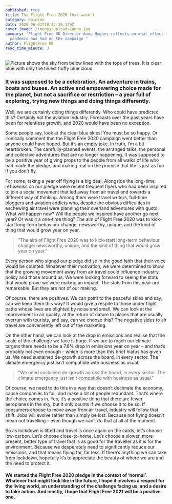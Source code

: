 ```yaml
---
published: true
title: The Flight Free 2020 that wasn't
category: opinion
date: 2020-06-01T18:42:18.129Z
cover_image: /images/uploads/anna.jpg
summary: "Flight Free UK Director Anna Hughes reflects on what effect the global
  pandemic has had on the campaign "
author: FlightFree UK
read_time_minute: 3
---
```

![Picture shows the sky from below lined with the tops of trees. It is clear blue with only the tiniest fluffy blue cloud.](/images/uploads/clear_skies.jpg "Skies empty of aeroplanes and contrails")

### It was supposed to be a celebration. An adventure in trains, boats and buses. An active and empowering choice made for the planet, but not a sacrifice or restriction – a year full of exploring, trying new things and doing things differently.

Well, we are certainly doing things differently. Who could have predicted this? Certainly not the aviation industry. Forecasts over the past years have been for relentless growth, and 2020 would have been no exception.

Some people say, look at the clear blue skies! You must be so happy. Or ironically comment that the Flight Free 2020 campaign went better than anyone could have hoped. But it’s an empty joke. In truth, I’m a bit heartbroken. The carefully-planned events, the arranged talks, the personal and collective adventures that are no longer happening. It was supposed to be a positive year of giving props to the people from all walks of life who had made the pledge, and making real on the promise that life is just as fun if you don't fly.

For some, taking a year off flying is a big deal. Alongside the long-time refuseniks on our pledge were recent frequent flyers who had been inspired to join a social movement that led away from air travel and towards a different way of thinking. Among them were travel writers, full-time bloggers and aviation addicts who, despite the obvious difficulties in eschewing air travel were planning their overland adventures with gusto. What will happen now? Will the people we inspired have another go next year? Or was it a one-time thing? The aim of Flight Free 2020 was to kick-start long-term behaviour change: newsworthy, unique, and the kind of thing that would grow year on year.

> "The aim of Flight Free 2020 was to kick-start long-term behaviour change: newsworthy, unique, and the kind of thing that would grow year on year."

Every person who signed our pledge did so in the good faith that their voice would be counted. Whatever their motivation, we were determined to show that the growing movement away from air travel could influence industry, policy and those around us. We were looking forward to seeing the stats that would prove we were making an impact. The stats from this year are remarkable. But they are not of our making.

Of course, there are positives. We can point to the peaceful skies and say, can we keep them this way? It would give a respite to those under flight paths whose lives are blighted by noise and smell. We can look at the improvement in air quality, at the return of nature to places that are usually overrun with tourists, and say, can we choose this? The negative sides to air travel are conveniently left out of the marketing.

On the other hand, we can look at the drop in emissions and realise that the scale of the challenge we face is huge. If we are to reach our climate targets there needs to be a 7.6% drop in emissions year on year – and that’s probably not even enough – which is more than this brief hiatus has given us. We need sustained de-growth across the board, in every sector. The climate emergency just isn’t compatible with business as usual.

> "We need sustained de-growth across the board, in every sector. The climate emergency just isn’t compatible with business as usual."

Of course, we need to do this in a way that doesn’t decimate the economy, cause companies to fail, and make a lot of people redundant. That’s where the choice comes in. Yes, it’s a positive thing that there are fewer aeroplanes in the sky, but it only counts if we choose it to be so. If consumers choose to move away from air travel, industry will follow that shift. Jobs will evolve rather than simply be lost. Because not flying doesn’t mean not travelling – even though we can’t do that at all at the moment.

So as lockdown is lifted and travel is once again on the cards, let’s choose low-carbon. Let’s choose close-to-home. Let’s choose a slower, more present, better type of travel that is as good for the traveller as it is for the environment. Because we desperately need to significantly reduce our emissions, and that means flying far, far less. If there’s anything we can take from lockdown, hopefully it’s to appreciate the beauty of where we are and the need to protect it.

#### We started the Flight Free 2020 pledge in the context of ‘normal’. Whatever that might look like in the future, I hope it involves a respect for the living world, an understanding of the challenge facing us, and a desire to take action. And mostly, I hope that Flight Free 2021 will be a positive one.